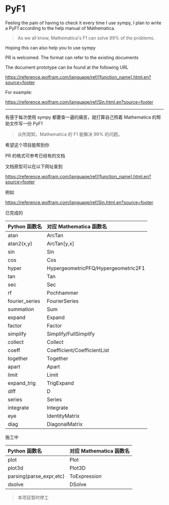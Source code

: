 # PyF1

Feeling the pain of having to check it every time I use sympy, I plan to write a PyF1 according to the help manual of Mathematica.

> As we all know, Mathematica's F1 can solve 99% of the problems.

Hoping this can also help you to use sympy

PR is welcomed. The format can refer to the existing documents

The document prototype can be found at the following URL

<https://reference.wolfram.com/language/ref/[function_name].html.en?source=footer>

For example:

<https://reference.wolfram.com/language/ref/Sin.html.en?source=footer>

---

有感于每次使用 sympy 都要查一遍的痛苦，就打算自己照着 Mathematica 的帮助文件写一份 PyF1

> 众所周知，Mathematica 的 F1 能解决 99% 的问题。

希望这个项目能帮到你

PR 的格式可参考已经有的文档

文档原型可以在以下网址查到

<https://reference.wolfram.com/language/ref/[function_name].html.en?source=footer>

例如

<https://reference.wolfram.com/language/ref/Sin.html.en?source=footer>

已完成的

| Python 函数名  | 对应 Mathematica 函数名             |
| :------------- | :---------------------------------- |
| atan           | ArcTan                              |
| atan2(x,y)     | ArcTan[y,x]                         |
| sin            | Sin                                 |
| cos            | Cos                                 |
| hyper          | HypergeometricPFQ/Hypergeometric2F1 |
| tan            | Tan                                 |
| sec            | Sec                                 |
| rf             | Pochhammer                          |
| fourier_series | FourierSeries                       |
| summation      | Sum                                 |
| expand         | Expand                              |
| factor         | Factor                              |
| simplify       | Simplify/FullSimplify               |
| collect        | Collect                             |
| coeff          | Coefficient/CoefficientList         |
| together       | Together                            |
| apart          | Apart                               |
| limit          | Limit                               |
| expand_trig    | TrigExpand                          |
| diff           | D                                   |
| series         | Series                              |
| integrate      | Integrate                           |
| eye            | IdentityMatrix                      |
| diag           | DiagonalMatrix                      |


施工中

| Python 函数名           | 对应 Mathematica 函数名 |
| :---------------------- | :---------------------- |
| plot                    | Plot                    |
| plot3d                  | Plot3D                  |
| parsing(parse_expr,etc) | ToExpression            |
| dsolve                  | DSolve                  |

> 本项目暂时停工